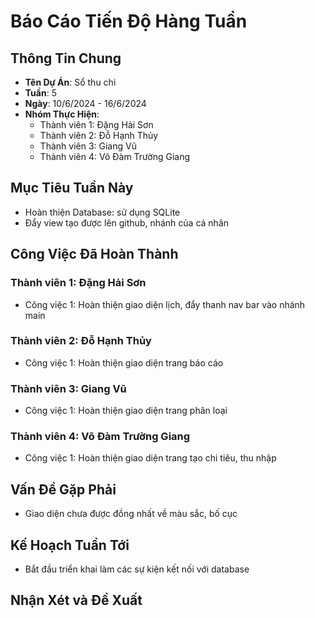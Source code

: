 # Báo Cáo Tiến Độ Hàng Tuần

## Thông Tin Chung
- **Tên Dự Án**:  Sổ thu chi
- **Tuần**: 5
- **Ngày**: 10/6/2024 - 16/6/2024
- **Nhóm Thực Hiện**: 
  - Thành viên 1: Đặng Hải Sơn 
  - Thành viên 2: Đỗ Hạnh Thủy
  - Thành viên 3: Giang Vũ
  - Thành viên 4: Võ Đàm Trường Giang

## Mục Tiêu Tuần Này
- Hoàn thiện Database: sử dụng SQLite
- Đẩy view tạo được lên github, nhánh của cá nhân

## Công Việc Đã Hoàn Thành

### Thành viên 1: Đặng Hải Sơn
- Công việc 1: Hoàn thiện giao diện lịch, đẩy thanh nav bar vào nhánh main

### Thành viên 2: Đỗ Hạnh Thủy
- Công việc 1: Hoàn thiện giao diện trang báo cáo

### Thành viên 3: Giang Vũ
- Công việc 1: Hoàn thiện giao diện trang phân loại

### Thành viên 4: Võ Đàm Trường Giang
- Công việc 1: Hoàn thiện giao diện trang tạo chi tiêu, thu nhập

## Vấn Đề Gặp Phải
- Giao diện chưa được đồng nhất về màu sắc, bố cục
## Kế Hoạch Tuần Tới
- Bắt đầu triển khai làm các sự kiện kết nối với database

## Nhận Xét và Đề Xuất
